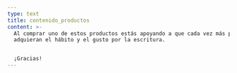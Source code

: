 ```yaml
---
type: text
title: contenido_productos
content: >-
  Al comprar uno de estos productos estás apoyando a que cada vez más personas
  adquieran el hábito y el gusto por la escritura.


  ¡Gracias!
---
```


